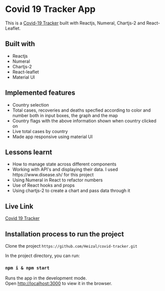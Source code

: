 # Covid 19 Tracker App
This is a [Covid-19 Tracker](https://wonderful-hopper-d30aa8.netlify.app/) built with Reactjs, Numeral, Chartjs-2 and React-Leaflet.

## Built with

<ul>
  <li>Reactjs</li>
  <li>Numeral</li>
  <li>Chartjs-2</li>
  <li>React-leaflet</li>
  <li>Material UI</li>
</ul>

## Implemented features 

<ul>
  <li>Country selection</li>
  <li>Total cases, recoveries and deaths specfied according to color and number both in input boxes, the graph and the map</li>
  <li>Country flags with the above information shown when country clicked on</li>
  <li>Live total cases by country</li>
  <li>Made app responsive using material UI</li>
</ul>

## Lessons learnt

<ul>
  <li>How to manage state across different components</li>
  <li>Working with API's and displaying their data. I used https://www.disease.sh/ for this project</li>
  <li>Using Numeral in React to refactor numbers</li>
  <li>Use of React hooks and props</li>
  <li>Using chartjs-2 to create a chart and pass data through it</li>
</ul>

## Live Link
[Covid 19 Tracker](https://wonderful-hopper-d30aa8.netlify.app/)

## Installation process to run the project

Clone the project `https://github.com/Heizal/covid-tracker.git`

In the project directory, you can run:

### `npm i & npm start`

Runs the app in the development mode.\
Open [http://localhost:3000](http://localhost:3000) to view it in the browser.

